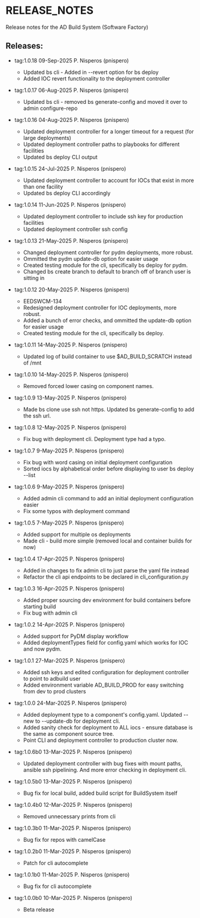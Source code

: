 # RELEASE_NOTES

Release notes for the AD Build System (Software Factory)

## Releases:
* tag:1.0.18 09-Sep-2025 P. Nisperos (pnispero)
  * Updated bs cli - Added in --revert option for bs deploy
  * Added IOC revert functionality to the deployment controller

* tag:1.0.17 06-Aug-2025 P. Nisperos (pnispero)
  * Updated bs cli - removed bs generate-config and moved it over to admin configure-repo

* tag:1.0.16 04-Aug-2025 P. Nisperos (pnispero)
  * Updated deployment controller for a longer timeout for a request (for large deployments)
  * Updated deployment controller paths to playbooks for different facilities
  * Updated bs deploy CLI output

* tag:1.0.15 24-Jul-2025 P. Nisperos (pnispero)
  * Updated deployment controller to account for IOCs that exist in more than one facility
  * Updated bs deploy CLI accordingly

* tag:1.0.14 11-Jun-2025 P. Nisperos (pnispero)
  * Updated deployment controller to include ssh key for production facilities
  * Updated deployment controller ssh config

* tag:1.0.13 21-May-2025 P. Nisperos (pnispero)
  * Changed deployment controller for pydm deployments, more robust.
  * Ommitted the pydm update-db option for easier usage
  * Created testing module for the cli, specifically bs deploy for pydm.
  * Changed bs create branch to default to branch off of branch user is sitting in

* tag:1.0.12 20-May-2025 P. Nisperos (pnispero)
  * EEDSWCM-134
  * Redesigned deployment controller for IOC deployments, more robust.
  * Added a bunch of error checks, and ommitted the update-db option for easier usage
  * Created testing module for the cli, specifically bs deploy.

* tag:1.0.11 14-May-2025 P. Nisperos (pnispero)
  * Updated log of build container to use $AD_BUILD_SCRATCH instead of /mnt

* tag:1.0.10 14-May-2025 P. Nisperos (pnispero)
  * Removed forced lower casing on component names.

* tag:1.0.9 13-May-2025 P. Nisperos (pnispero)
  * Made bs clone use ssh not https. Updated bs generate-config to add the ssh url.

* tag:1.0.8 12-May-2025 P. Nisperos (pnispero)
  * Fix bug with deployment cli. Deployment type had a typo.

* tag:1.0.7 9-May-2025 P. Nisperos (pnispero)
  * Fix bug with word casing on initial deployment configuration
  * Sorted iocs by alphabetical order before displaying to user bs deploy --list

* tag:1.0.6 9-May-2025 P. Nisperos (pnispero)
  * Added admin cli command to add an initial deployment configuration easier
  * Fix some typos with deployment command

* tag:1.0.5 7-May-2025 P. Nisperos (pnispero)
  * Added support for multiple os deployments
  * Made cli - build more simple (removed local and container builds for now)

* tag:1.0.4 17-Apr-2025 P. Nisperos (pnispero)
  * Added in changes to fix admin cli to just parse the yaml file instead
  * Refactor the cli api endpoints to be declared in cli_configuration.py

* tag:1.0.3 16-Apr-2025 P. Nisperos (pnispero)
  * Added proper sourcing dev environment for build containers before starting build
  * Fix bug with admin cli

* tag:1.0.2 14-Apr-2025 P. Nisperos (pnispero)
  * Added support for PyDM display workflow
  * Added deploymentTypes field for config.yaml which works for IOC and now pydm.

* tag:1.0.1 27-Mar-2025 P. Nisperos (pnispero)
  * Added ssh keys and edited configuration for deployment controller to point to adbuild user
  * Added environment variable AD_BUILD_PROD for easy switching from dev to prod clusters

* tag:1.0.0 24-Mar-2025 P. Nisperos (pnispero)
  * Added deployment type to a component's config.yaml. Updated --new to --update-db for deployment cli.
  * Added sanity check for deployment to ALL iocs - ensure database is the same as component source tree.
  * Point CLI and deployment controller to production cluster now.

* tag:1.0.6b0 13-Mar-2025 P. Nisperos (pnispero)
  * Updated deployment controller with bug fixes with mount paths, ansible ssh pipelining. And more error checking in deployment cli.

* tag:1.0.5b0 13-Mar-2025 P. Nisperos (pnispero)
  * Bug fix for local build, added build script for BuildSystem itself
  
* tag:1.0.4b0 12-Mar-2025 P. Nisperos (pnispero)
  * Removed unnecessary prints from cli

* tag:1.0.3b0 11-Mar-2025 P. Nisperos (pnispero)
  * Bug fix for repos with camelCase

* tag:1.0.2b0 11-Mar-2025 P. Nisperos (pnispero)
  * Patch for cli autocomplete

* tag:1.0.1b0 11-Mar-2025 P. Nisperos (pnispero)
  * Bug fix for cli autocomplete

* tag:1.0.0b0 10-Mar-2025 P. Nisperos (pnispero)
  * Beta release